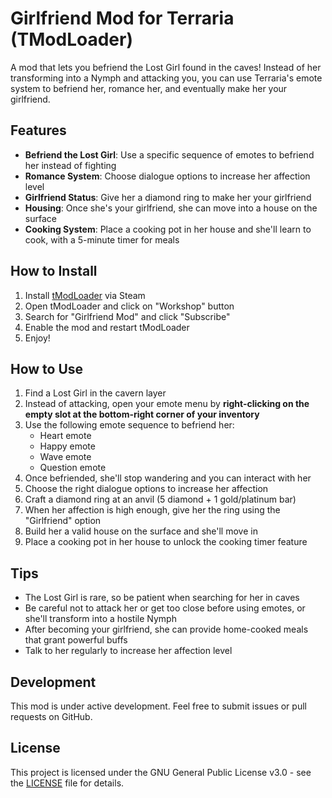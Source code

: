 # Girlfriend Mod for Terraria (TModLoader)

A mod that lets you befriend the Lost Girl found in the caves! Instead of her transforming into a Nymph and attacking you, you can use Terraria's emote system to befriend her, romance her, and eventually make her your girlfriend.

## Features

- **Befriend the Lost Girl**: Use a specific sequence of emotes to befriend her instead of fighting
- **Romance System**: Choose dialogue options to increase her affection level
- **Girlfriend Status**: Give her a diamond ring to make her your girlfriend
- **Housing**: Once she's your girlfriend, she can move into a house on the surface
- **Cooking System**: Place a cooking pot in her house and she'll learn to cook, with a 5-minute timer for meals

## How to Install

1. Install [tModLoader](https://store.steampowered.com/app/1281930/tModLoader/) via Steam
2. Open tModLoader and click on "Workshop" button
3. Search for "Girlfriend Mod" and click "Subscribe"
4. Enable the mod and restart tModLoader
5. Enjoy!

## How to Use

1. Find a Lost Girl in the cavern layer
2. Instead of attacking, open your emote menu by **right-clicking on the empty slot at the bottom-right corner of your inventory**
3. Use the following emote sequence to befriend her:
   - Heart emote
   - Happy emote
   - Wave emote
   - Question emote
4. Once befriended, she'll stop wandering and you can interact with her
5. Choose the right dialogue options to increase her affection
6. Craft a diamond ring at an anvil (5 diamond + 1 gold/platinum bar)
7. When her affection is high enough, give her the ring using the "Girlfriend" option
8. Build her a valid house on the surface and she'll move in
9. Place a cooking pot in her house to unlock the cooking timer feature

## Tips

- The Lost Girl is rare, so be patient when searching for her in caves
- Be careful not to attack her or get too close before using emotes, or she'll transform into a hostile Nymph
- After becoming your girlfriend, she can provide home-cooked meals that grant powerful buffs
- Talk to her regularly to increase her affection level

## Development

This mod is under active development. Feel free to submit issues or pull requests on GitHub.

## License

This project is licensed under the GNU General Public License v3.0 - see the [LICENSE](LICENSE) file for details.